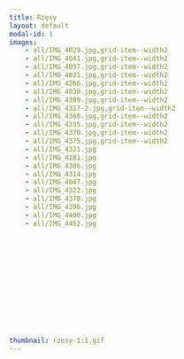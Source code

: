 ```yaml
---
title: Rzęsy
layout: default
modal-id: 1
images: 
    - all/IMG_4029.jpg,grid-item--width2
    - all/IMG_4041.jpg,grid-item--width2
    - all/IMG_4037.jpg,grid-item--width2
    - all/IMG_4031.jpg,grid-item--width2
    - all/IMG_4266.jpg,grid-item--width2
    - all/IMG_4030.jpg,grid-item--width2
    - all/IMG_4309.jpg,grid-item--width2
    - all/IMG_4317-2.jpg,grid-item--width2
    - all/IMG_4368.jpg,grid-item--width2
    - all/IMG_4335.jpg,grid-item--width2
    - all/IMG_4370.jpg,grid-item--width2
    - all/IMG_4375.jpg,grid-item--width2
    - all/IMG_4321.jpg
    - all/IMG_4281.jpg
    - all/IMG_4306.jpg
    - all/IMG_4314.jpg
    - all/IMG_4047.jpg
    - all/IMG_4322.jpg
    - all/IMG_4378.jpg
    - all/IMG_4396.jpg
    - all/IMG_4400.jpg
    - all/IMG_4452.jpg














thumbnail: rzesy-1:1.gif
---
```

